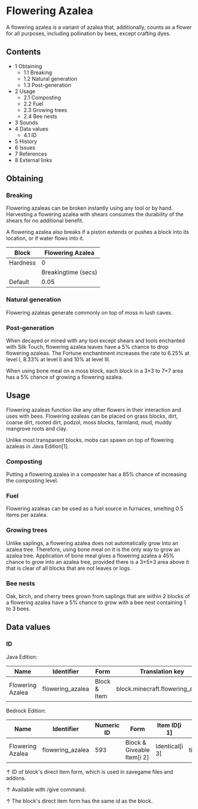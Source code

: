 # Flowering Azalea
A flowering azalea is a variant of azalea that, additionally, counts as a flower for all purposes, including pollination by bees, except crafting dyes.

## Contents
- 1 Obtaining
	- 1.1 Breaking
	- 1.2 Natural generation
	- 1.3 Post-generation
- 2 Usage
	- 2.1 Composting
	- 2.2 Fuel
	- 2.3 Growing trees
	- 2.4 Bee nests
- 3 Sounds
- 4 Data values
	- 4.1 ID
- 5 History
- 6 Issues
- 7 References
- 8 External links

## Obtaining
### Breaking
Flowering azaleas can be broken instantly using any tool or by hand. Harvesting a flowering azalea with shears consumes the durability of the shears for no additional benefit.

A flowering azalea also breaks if a piston extends or pushes a block into its location, or if water flows into it.

| Block    | Flowering Azalea    |
|----------|---------------------|
| Hardness | 0                   |
|          | Breakingtime (secs) |
| Default  | 0.05                |

### Natural generation
Flowering azaleas generate commonly on top of moss in lush caves.


### Post-generation
When decayed or mined with any tool except shears and tools enchanted with Silk Touch, flowering azalea leaves have a 5% chance to drop flowering azaleas. The Fortune enchantment increases the rate to 6.25% at level I, 8.33% at level II and 10% at level III.

When using bone meal on a moss block, each block in a 3×3 to 7×7 area has a 5% chance of growing a flowering azalea.

## Usage
Flowering azaleas function like any other flowers in their interaction and uses with bees. Flowering azaleas can be placed on grass blocks, dirt, coarse dirt, rooted dirt, podzol, moss blocks, farmland, mud, muddy mangrove roots and clay.

Unlike most transparent blocks, mobs can spawn on top of flowering azaleas in Java Edition[1].

### Composting
Putting a flowering azalea in a composter has a 85% chance of increasing the composting level.

### Fuel
Flowering azaleas can be used as a fuel source in furnaces, smelting 0.5 items per azalea.

### Growing trees
Unlike saplings, a flowering azalea does not automatically grow into an azalea tree. Therefore, using bone meal on it is the only way to grow an azalea tree. Application of bone meal gives a flowering azalea a 45% chance to grow into an azalea tree, provided there is a 3×5×3 area above it that is clear of all blocks that are not leaves or logs.

### Bee nests
Oak, birch, and cherry trees grown from saplings that are within 2 blocks of a flowering azalea have a 5% chance to grow with a bee nest containing 1 to 3 bees.

## Data values
### ID
Java Edition:

| Name             | Identifier       | Form         | Translation key                  |
|------------------|------------------|--------------|----------------------------------|
| Flowering Azalea | flowering_azalea | Block & Item | block.minecraft.flowering_azalea |

Bedrock Edition:

| Name             | Identifier       | Numeric ID | Form                       | Item ID[i 1]   | Translation key            |
|------------------|------------------|------------|----------------------------|----------------|----------------------------|
| Flowering Azalea | flowering_azalea | 593        | Block & Giveable Item[i 2] | Identical[i 3] | tile.flowering_azalea.name |


↑ ID of block's direct item form, which is used in savegame files and addons.

↑ Available with /give command.

↑ The block's direct item form has the same id as the block.


